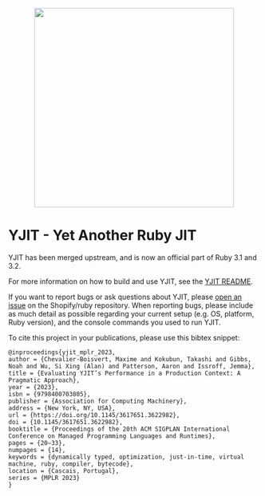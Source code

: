 <p align="center">
  <a href="https://yjit.org/" target="_blank" rel="noopener noreferrer">
    <img src="https://user-images.githubusercontent.com/224488/131155756-aa8fb528-a813-4dfd-99ac-8785c3d5eed7.png" width="400">
  </a>
</p>

YJIT - Yet Another Ruby JIT
===========================

YJIT has been merged upstream, and is now an official part of Ruby 3.1 and 3.2.

For more information on how to build and use YJIT, see the [YJIT README](https://github.com/ruby/ruby/blob/master/doc/yjit/yjit.md).

If you want to report bugs or ask questions about YJIT, please [open an issue](https://github.com/Shopify/ruby/issues) on the Shopify/ruby repository. When reporting bugs, please include as much detail as possible regarding your current setup (e.g. OS, platform, Ruby version), and the console commands you used to run YJIT.

To cite this project in your publications, please use this bibtex snippet:

```
@inproceedings{yjit_mplr_2023,
author = {Chevalier-Boisvert, Maxime and Kokubun, Takashi and Gibbs, Noah and Wu, Si Xing (Alan) and Patterson, Aaron and Issroff, Jemma},
title = {Evaluating YJIT’s Performance in a Production Context: A Pragmatic Approach},
year = {2023},
isbn = {9798400703805},
publisher = {Association for Computing Machinery},
address = {New York, NY, USA},
url = {https://doi.org/10.1145/3617651.3622982},
doi = {10.1145/3617651.3622982},
booktitle = {Proceedings of the 20th ACM SIGPLAN International Conference on Managed Programming Languages and Runtimes},
pages = {20–33},
numpages = {14},
keywords = {dynamically typed, optimization, just-in-time, virtual machine, ruby, compiler, bytecode},
location = {Cascais, Portugal},
series = {MPLR 2023}
}
```
